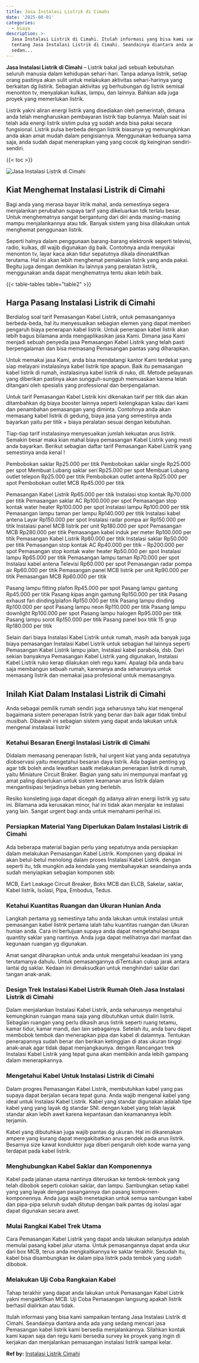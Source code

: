 ```yaml
---
title: Jasa Instalasi Listrik di Cimahi
date: '2025-08-01'
categories:
  - biaya
description: >-
  Jasa Instalasi Listrik di Cimahi. Itulah informasi yang bisa kami sampaikan
  tentang Jasa Instalasi Listrik di Cimahi. Seandainya diantara anda ada yang
  sedan...
---
```


**Jasa Instalasi Listrik di Cimahi** – Listrik bakal jadi sebuah kebutuhan seluruh manusia dalam kehidupan sehari-hari. Tanpa adanya listrik, setiap orang pastinya akan sulit untuk melakukan aktivitas sehari-harinya yang berkaitan dg listirik. Sebagian aktivitas yg berhubungan dg listrik semisal menonton tv, menyalakan kulkas, lampu, dan lainnya. Bahkan ada juga proyek yang memerlukan listrik.

Listrik yakni aliran energi listrik yang disediakan oleh pemerintah, dimana anda telah mengharuskan pembayaran listrik tiap bulannya. Malah saat ini telah ada energi listrik sistim pulsa yg sudah anda bisa pakai secara fungsional. Listrik pulsa berbeda dengan listrik biasanya yg memungkinkan anda akan amat mudah dalam pengisiannya. Menggunakan keduanya sama saja, anda sudah dapat menerapkan yang yang cocok dg keinginan sendiri-sendiri.

{{< toc >}}

![Jasa Instalasi Listrik di Cimahi](/images/instalasi-listrik-murah27.png)

## Kiat Menghemat Instalasi Listrik di Cimahi

Bagi anda yang merasa bayar litrik mahal, anda semestinya segera menjalankan perubahan supaya tarif yang dikeluarkan tdk terlalu besar. Untuk menghematnya sangat bergantung dari diri anda masing-masing mampu menjalankannya atau tdk. Banyak sistem yang bisa dilakukan untuk menghemat penggunaan listrik.

Seperti halnya dalam penggunaan barang-barang elektronik seperti televisi, radio, kulkas, dll wajib digunakan dg baik. Contohnya anda menyukai menonton tv, layar kaca akan tidur sepatutnya dikala dinonaktifkan terutama. Hal ini akan lebih menghemat pemakaian listrik yang anda pakai. Begitu juga dengan demikian itu lainnya yang peralatan listrik, menggunakan anda dapat menghematnya tentu akan lebih baik.

{{< table-tables table="table2" >}}

## Harga Pasang Instalasi Listrik di Cimahi

Berdialog soal tarif Pemasangan Kabel Listrik, untuk pemasangannya berbeda-beda, hal itu menyesuaikan sebagian elemen yang dapat memberi pengaruh biaya penerapan kabel listrik. Untuk penerapan kabel listrik akan lebih bagus bilamana anda mengaplikasikan jasa Kami. Dimana jasa Kami menjadi sebuah penyedia jasa Pemasangan Kabel Listrik yang telah pasti berpengalaman dan bisa memasang Pemasangan pantas yang diharapkan.

Untuk memakai jasa Kami, anda bisa mendatangi kantor Kami terdekat yang siap melayani instalasinya kabel listrik tipe apapun. Baik itu pemasangan kabel listrik di rumah, instalasinya kabel listrik di ruko, dll. Metode pelayanan yang diberikan pastinya akan sungguh-sungguh memuaskan karena telah ditangani oleh spesialis yang professional dan berpengalaman.

Untuk tarif Pemasangan Kabel Listrik kini dikenakan tarif per titik dan akan ditambahkan dg biaya booster lainnya seperti kelengkapan kalau dari kami dan penambahan pemasangan yang diminta. Contohnya anda akan memasang kabel listrik di gedung, biaya jasa yang semestinya anda bayarkan yaitu per titik + biaya peralatan sesuai dengan kebutuhan.

Tiap-tiap tarif instalasinya menyesuaikan jumlah kekuatan arus listrik. Semakin besar maka kian mahal biaya pemasangan Kabel Listrik yang mesti anda bayarkan. Berikut sebagian daftar tarif Pemasangan Kabel Listrik yang semestinya anda kenal !

Pembobokan saklar Rp25.000 per titik Pembobokan saklar single Rp25.000 per spot Membuat Lubang saklar seri Rp25.000 per spot Membuat Lubang outlet telepon Rp25.000 per titik Pembobokan outlet antena Rp25.000 per spot Pembobokan outlet MCB Rp45.000 per titik

Pemasangan Kabel Listrik Rp65.000 per titik Instalasi stop kontak Rp70.000 per titik Pemasangan saklar AC Rp100.000 per spot Pemasangan stop kontak water heater Rp100.000 per spot Instalasi lampu Rp100.000 per titik Pemasangan lampu taman per lampu Rp140.000 per titik Instalasi kabel antena Layar Rp150.000 per spot Instalasi radar pompa air Rp150.000 per titik Instalasi panel MCB listrik per unit Rp180.000 per spot Pemasangan MCB Rp280.000 per titik Pemasangan kabel induk per meter Rp100.000 per titik Pemasangan Kabel Listrik Rp60.000 per titik Instalasi saklar Rp50.000 per titik Pemasangan stop kontak AC Rp40.000 per titik – Rp200.000 per spot Pemasangan stop kontak water heater Rp50.000 per spot Instalasi lampu Rp65.000 per titik Pemasangan lampu taman Rp70.000 per spot Instalasi kabel antena Televisi Rp60.000 per spot Pemasangan radar pompa air Rp60.000 per titik Pemasangan panel MCB listrik per unit Rp90.000 per titik Pemasangan MCB Rp60.000 per titik

Pasang lampu fitting plafon Rp45.000 per spot Pasang lampu gantung Rp45.000 per titik Pasang kipas angin gantung Rp150.000 per titik Pasang exhaust fan dinding/plafon Rp150.000 per titik Pasang lampu dinding Rp100.000 per spot Pasang lampu neon Rp110.000 per titik Pasang lampu downlight Rp100.000 per spot Pasang lampu halogen Rp95.000 per titik Pasang lampu sorot Rp150.000 per titik Pasang panel box titik 15 grup Rp180.000 per titik

Selain dari biaya Instalasi Kabel Listrik untuk rumah, masih ada banyak juga biaya pemasangan Instalasi Kabel Listrik untuk sebagian hal lainnya seperti Pemasangan Kabel Listrik lampu jalan, Instalasi kabel parabola, dsb. Dari sekian banyaknya Pemasangan Kabel Listrik yang digunakan, Instalasi Kabel Listrik ruko kerap dilakukan oleh regu kami. Apalagi bila anda baru saja membangun sebuah rumah, karenanya anda seharusnya untuk memasang listrik dan memakai jasa profesional untuk memasangnya.

## Inilah Kiat Dalam Instalasi Listrik di Cimahi


Anda sebagai pemilik rumah sendiri juga seharusnya tahu kiat mengenal bagaimana sistem penerapan listrik yang benar dan baik agar tidak timbul musibah. Dibawah ini sebagian sistem yang dapat anda lakukan untuk mengenal instalasai listrik!

### Ketahui Besaran Energi Instalasi Listrik di Cimahi

Didalam memasang penerapan listrik, hal urgent kiat yang anda sepatutnya diobservasi yaitu mengetahui besaran daya listrik. Ada bagian penting yg agar tdk boleh anda lewatkan saatk melakukan penerapan listrik di rumah, yaitu Miniature Circuit Braker. Bagian yang satu ini mempunyai manfaat yg amat paling diperlukan untuk sistem keamanan arus listrik dalam mengantisipasi terjadinya beban yang berlebih.

Resiko konsleting juga dapat dicegah dg adanya aliran energi listrik yg satu ini. Bilamana ada kerusakan minor, hal ini tidak akan menjalar ke instalasi yang lain. Sangat urgent bagi anda untuk memahami perihal ini.

### Persiapkan Material Yang Diperlukan Dalam Instalasi Listrik di Cimahi

Ada beberapa material bagian perlu yang sepatutnya anda persiapkan dalam melakukan Pemasangan Kabel Listrik. Komponen yang dipakai ini akan betul-betul menolong dalam proses Instalasi Kabel Listrik. dengan seperti itu, tdk mungkin ada kendala yang membahayakan seandainya anda sudah menyiapkan sebagian komponen sbb:

MCB, Eart Leakage Circuit Breaker, Boks MCB dan ELCB, Sakelar, saklar, Kabel listrik, Isolasi, Pipa, Embodus, Tedus.

### Ketahui Kuantitas Ruangan dan Ukuran Hunian Anda

Langkah pertama yg semestinya tahu anda lakukan untuk instalasi untuk pemasangan kabel listrik pertama ialah tahu kuantitas ruangan dan Ukuran hunian anda. Cara ini bertujuan supaya anda dapat mengetahui berapa quantity saklar yang nantinya. Anda juga dapat melihatnya dari manfaat dan kegunaan ruangan yg digunakan.

Amat sangat diharapkan untuk anda untuk mengetahui keadaan ini yang terutamanya dahulu. Untuk pemasangannya diTentukan cukup jarak antara lantai dg saklar. Kedaan ini dimaksudkan untuk menghindari saklar dari tangan anak-anak.

### Design Trek Instalasi Kabel Listrik Rumah Oleh Jasa Instalasi Listrik di Cimahi

Dalam menjalankan Instalasi Kabel Listrik, anda seharusnya mengetahui kemungkinan ruangan mana saja yang dibutuhkan untuk dialiri listrik. Sebagian ruangan yang perlu dikasih arus listrik seperti ruang tetamu, kamar tidur, kamar mandi, dan lain sebagainya. Setelah itu, anda baru dapat membobok tembok dan menerapkan pipa dan kabel di dalamnya. Tentukan penerapannya sudah benar dan berikan ketinggian di atas ukuran tinggi anak-anak agar tidak dapat menjangkaunya. dengan Rancangan trek Instalasi Kabel Listrik yang tepat guna akan membikin anda lebih gampang dalam menerapkannya.

### Mengetahui Kabel Untuk Instalasi Listrik di Cimahi

Dalam progres Pemasangan Kabel Listrik, membutuhkan kabel yang pas supaya dapat berjalan secara tepat guna. Anda wajib mengenal kabel yang ideal untuk Instalasi Kabel Listrik. Kabel yang standar digunakan adalah tipe kabel yang yang layak dg standar SNI. dengan kabel yang telah layak standar akan lebih awet karena kepantasan dan keamanannya lebih terjamin.

Kabel yang dibutuhkan juga wajib pantas dg ukuran. Hal ini dikarenakan ampere yang kurang dapat mengakibatkan arus pendek pada arus listrik. Besarnya size kawat konduktor juga diberi pengaruh oleh kode warna yang terdapat pada kabel listrik.

### Menghubungkan Kabel Saklar dan Komponennya

Kabel pada jalanan utama nantinya diteruskan ke tembok-tembok yang telah dibobok seperti colokan saklar, dan lampu. Sambungkan setiap kabel yang yang layak dengan pasangannya dan pasang komponen-komponennya. Anda juga wajib menetapkan untuk semua sambungan kabel dan pipa-pipa seluruh sudah ditutup dengan baik pantas dg isolasi agar dapat digunakan secara awet.

### Mulai Rangkai Kabel Trek Utama

Cara Pemasangan Kabel Listrik yang dapat anda lakukan selanjutya adalah memulai pasang kabel jalur utama. Untuk pemasangannya dapat anda ukur dari box MCB, terus anda mengkaitkannya ke saklar terakhir. Sesudah itu, kabel bisa disambungkan ke dalam pipa listrik pada tembok yang sudah dibobok.

### Melakukan Uji Coba Rangkaian Kabel

Tahap terakhir yang dapat anda lakukan untuk Pemasangan Kabel Listrik yakni mengaktifkan MCB. Uji Coba Pemasangan langsung apakah listrik berhasil dialirkan atau tidak.

Itulah informasi yang bisa kami sampaikan tentang Jasa Instalasi Listrik di Cimahi. Seandainya diantara anda ada yang sedang mencari jasa Pemasangan kabel listrik kami bersedia menjalankannya. Silahkan kontak kami kapan saja dan regu kami bersedia survey ke proyek yang ingin di kerjakan dan menjalankan pemasangan instalasi listrik sampai kelar.

**Ref by:** [Instalasi Listrik Cimahi](https://id.wikipedia.org/wiki/Instalasi)
